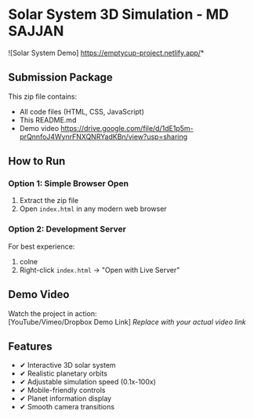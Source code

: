 # Solar System 3D Simulation - MD SAJJAN

![Solar System Demo] https://emptycup-project.netlify.app/*

## Submission Package
This zip file contains:
- All code files (HTML, CSS, JavaScript)
- This README.md
- Demo video https://drive.google.com/file/d/1dE1p5m-prQnnfoJ4WynrFNXQNRYadKBn/view?usp=sharing

## How to Run

### Option 1: Simple Browser Open
1. Extract the zip file
2. Open `index.html` in any modern web browser 

### Option 2: Development Server
For best experience:
1. colne
2. Right-click `index.html` → "Open with Live Server"

## Demo Video
Watch the project in action:  
[YouTube/Vimeo/Dropbox Demo Link] *Replace with your actual video link*

## Features
- ✔ Interactive 3D solar system
- ✔ Realistic planetary orbits
- ✔ Adjustable simulation speed (0.1x-100x)
- ✔ Mobile-friendly controls
- ✔ Planet information display
- ✔ Smooth camera transitions

